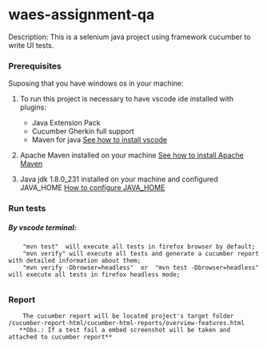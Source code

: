 # waes-assignment-qa

Description: This is a selenium java project using framework cucumber to write UI tests.

### Prerequisites
Suposing that you have windows os in your machine:
1. To run this project is necessary to have vscode ide installed with plugins:
    * Java Extension Pack
    * Cucumber Gherkin full support
    * Maven for java
    [See how to install vscode](https://code.visualstudio.com/docs/setup/windows)

 2. Apache Maven installed on your machine [See how to install Apache Maven](https://maven.apache.org/install.html)
 3. Java jdk 1.8.0_231 installed on your machine and configured JAVA_HOME [How to configure JAVA_HOME](https://docs.oracle.com/cd/E19182-01/821-0917/inst_jdk_javahome_t/index.html)

### Run tests
##### By vscode terminal:
      
        "mvn test"  will execute all tests in firefox browser by default;
        "mvn verify" will execute all tests and generate a cucumber report with detailed information about them;
        "mvn verify -Dbrowser=headless"  or  "mvn test -Dbrowser=headless"  will execute all tests in firefox headless mode;
######  

### Report
        The cucumber report will be located project's target folder /cucumber-report-html/cucumber-html-reports/overview-features.html
       **Obs.: If a test fail a embed screenshot will be taken and attached to cucumber report**

